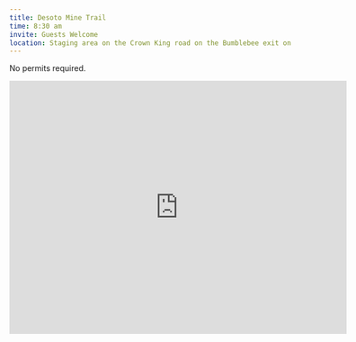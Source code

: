 ```yaml
---
title: Desoto Mine Trail
time: 8:30 am
invite: Guests Welcome
location: Staging area on the Crown King road on the Bumblebee exit on I17
---
```


No permits required.

<iframe src="https://www.google.com/maps/embed?pb=!1m18!1m12!1m3!1d24999.60420742714!2d-112.14779354229374!3d33.92131912407655!2m3!1f0!2f0!3f0!3m2!1i1024!2i768!4f13.1!3m3!1m2!1s0x872c9e9e0e6876a1%3A0xb65225503411f1d4!2sShell!5e0!3m2!1sen!2sus!4v1735855785287!5m2!1sen!2sus" width="600" height="450" style="border:0;" allowfullscreen="" loading="lazy" referrerpolicy="no-referrer-when-downgrade"></iframe>
